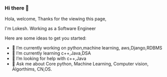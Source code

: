 ### Hi there 👋

Hola, welcome, Thanks for the viewing this page,

I'm Lokesh. Working as a Software Engineer

Here are some ideas to get you started:

- 🔭 I’m currently working on python,machine learning, aws,Django,RDBMS
- 🌱 I’m currently learning c++,Java,DSA
- 🤔 I’m looking for help with c++,Java
- 💬 Ask me about Core python, Machine Learning, Computer vision, Algorthims, CN,OS.
